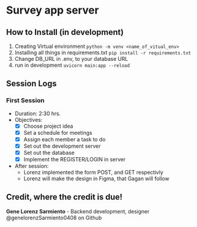 # Survey app server


## How to Install (in development)

1. Creating Virtual environment
`python -m venv <name_of_vitual_env>` 
2. Installing all things in requirements.txt
`pip install -r requirements.txt`
3. Change DB_URL in .env, to your database URL
4. run in development
`uvicorn main:app --reload`

## Session Logs

### First Session
- Duration: 2:30 hrs.
- Objectives:
    - [x] Choose project idea
    - [x] Set a schedule for meetings
    - [x] Assign each member a task to do
    - [x] Set out the development server
    - [x] Set out the database
    - [x] Implement the REGISTER/LOGIN in server
- After session:
    - Lorenz implemented the form POST, and GET respectivly
    - Lorenz will make the design in Figma, that Gagan will follow


## Credit, where the credit is due!
**Gene Lorenz Sarmiento** - Backend development, designer @genelorenzSarmiento0408 on Github
